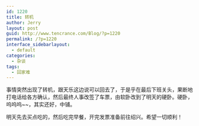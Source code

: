 ```yaml
---
id: 1220
title: 转机
author: Jerry
layout: post
guid: http://www.tencrance.com/Blog/?p=1220
permalink: /?p=1220
interface_sidebarlayout:
  - default
categories:
  - 杂谈
tags:
  - 回家难
---
```

事情突然出现了转机，跟天乐这边说可以回去了，于是乎在最后下班关头，果断地打电话给各方确认，然后最终人事改签了车票，由软卧改到了明天的硬卧。硬卧，呜呜呜~~，其实还好，中铺。

明天先去买点吃的，然后吃完早餐，开完发票准备前往绍兴。希望一切顺利！
